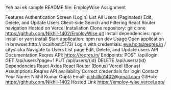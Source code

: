 Yeh hai ek sample README file:
EmployWise Assignment

Features
Authentication Screen (Login)
List All Users (Paginated)
Edit, Delete, and Update Users
Client-side Search and Filtering 
React Router navigation 
Hosted on Vercel
Installation
Clone repository: git clone https://github.com/Nikhil-1402/EmployWise.git
Install dependencies: npm install or yarn install
Start application: npm run dev
Usage
Open application in browser:http://localhost:5173/
Login with credentials: eve.holt@reqres.in / cityslicka
Navigate to Users List page
Edit, Delete, and Update users
API Documentation
Reqres API: https://reqres.in/
Endpoints:
POST /api/login
GET /api/users?page=1
PUT /api/users/{id}
DELETE /api/users/{id}
Dependencies
React
Axios
React Router (Bonus)
Vercel (Bonus)
Assumptions
Reqres API availability
Correct credentials for login
Contact
Your Name: Nikhil Kumar Gupta
Email: nikhillko1402@gmail.com
GitHub: https://github.com/Nikhil-1402
Hosted Link
https://employ-wise.vercel.app/
